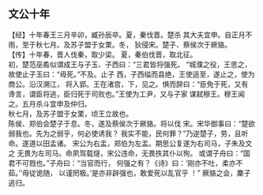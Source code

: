 ## 文公十年

【经】十年春王三月辛卯，臧孙辰卒。夏，秦伐晋。楚杀
其大夫宜申。自正月不雨，至于秋七月。及苏子盟于女栗。冬，
狄侵宋。楚子、蔡侯次于厥貉。  
【传】十年春，晋人伐秦，取少梁。
夏，秦伯伐晋，取北征。  
初，楚范巫矞似谓成王与子玉、子西曰：“三君皆将强死。
“城濮之役，王思之，故使止子玉曰：“毋死。”不及。止子
西，子西缢而县绝，王使适至，遂止之，使为商公。沿汉溯江，
将入郢。王在渚宫，下，见之。惧而辞曰：“臣免于死，又有
谗言，谓臣将逃，臣归死于司败也。”王使为工尹，又与子家
谋弑穆王。穆王闻之。五月杀斗宜申及仲归。  
秋七月，及苏子盟于女栗，顷王立故也。  
陈侯、郑伯会楚子于息。冬，遂及蔡侯次于厥貉。将以伐
宋。宋华御事曰：“楚欲弱我也。先为之弱乎，何必使诱我？
我实不能，民何罪？”乃逆楚子，劳，且听命。遂道以田孟诸。
宋公为右盂，郑伯为左盂。期思公复遂为右司马，子朱及文之
无畏为左司马。命夙驾载燧，宋公违命，无畏抶其仆以徇。
或谓子舟曰：“国君不可戮也。”子舟曰：“当官而行，
何强之有？《诗》曰：‘刚亦不吐，柔亦不茹。’‘毋従诡随，
以谨罔极。’是亦非辟强也，敢爱死以乱官乎 ！”
厥貉之会，麇子逃归。  

